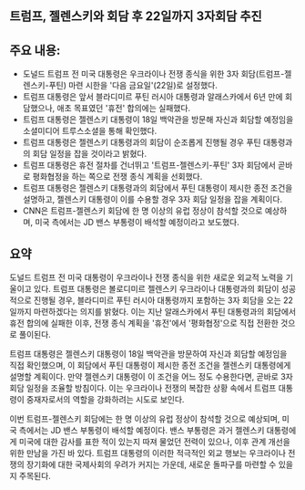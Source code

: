 ## 트럼프, 젤렌스키와 회담 후 22일까지 3자회담 추진

## 주요 내용:
*   도널드 트럼프 전 미국 대통령은 우크라이나 전쟁 종식을 위한 3자 회담(트럼프-젤렌스키-푸틴) 마련 시한을 '다음 금요일'(22일)로 설정했다.
*   트럼프 대통령은 앞서 블라디미르 푸틴 러시아 대통령과 알래스카에서 6년 만에 회담했으나, 애초 목표였던 '휴전' 합의에는 실패했다.
*   트럼프 대통령은 젤렌스키 대통령이 18일 백악관을 방문해 자신과 회담할 예정임을 소셜미디어 트루스소셜을 통해 확인했다.
*   트럼프 대통령은 젤렌스키 대통령과의 회담이 순조롭게 진행될 경우 푸틴 대통령과의 회담 일정을 잡을 것이라고 밝혔다.
*   트럼프 대통령은 휴전 절차를 건너뛰고 '트럼프-젤렌스키-푸틴' 3자 회담에서 곧바로 평화협정을 하는 쪽으로 전쟁 종식 계획을 선회했다.
*   트럼프 대통령은 젤렌스키 대통령과의 회담에서 푸틴 대통령이 제시한 종전 조건을 설명하고, 젤렌스키 대통령이 이를 수용할 경우 3자 회담 일정을 잡을 계획이다.
*   CNN은 트럼프-젤렌스키 회담에 한 명 이상의 유럽 정상이 참석할 것으로 예상하며, 미국 측에서는 JD 밴스 부통령이 배석할 예정이라고 보도했다.

## 요약

도널드 트럼프 전 미국 대통령이 우크라이나 전쟁 종식을 위한 새로운 외교적 노력을 기울이고 있다. 트럼프 대통령은 볼로디미르 젤렌스키 우크라이나 대통령과의 회담이 성공적으로 진행될 경우, 블라디미르 푸틴 러시아 대통령까지 포함하는 3자 회담을 오는 22일까지 마련하겠다는 의지를 밝혔다. 이는 지난 알래스카에서 푸틴 대통령과의 회담에서 휴전 합의에 실패한 이후, 전쟁 종식 계획을 '휴전'에서 '평화협정'으로 직접 전환한 것으로 풀이된다.

트럼프 대통령은 젤렌스키 대통령이 18일 백악관을 방문하여 자신과 회담할 예정임을 직접 확인했으며, 이 회담에서 푸틴 대통령이 제시한 종전 조건을 젤렌스키 대통령에게 설명할 계획이다. 만약 젤렌스키 대통령이 이 조건을 어느 정도 수용한다면, 곧바로 3자 회담 일정을 조율할 방침이다. 이는 우크라이나 전쟁의 복잡한 상황 속에서 트럼프 대통령이 중재자로서의 역할을 강화하려는 시도로 보인다.

이번 트럼프-젤렌스키 회담에는 한 명 이상의 유럽 정상이 참석할 것으로 예상되며, 미국 측에서는 JD 밴스 부통령이 배석할 예정이다. 밴스 부통령은 과거 젤렌스키 대통령에게 미국에 대한 감사를 표한 적이 있는지 따져 물었던 전력이 있으나, 이후 관계 개선을 위한 만남을 가진 바 있다. 트럼프 대통령의 이러한 적극적인 외교 행보는 우크라이나 전쟁의 장기화에 대한 국제사회의 우려가 커지는 가운데, 새로운 돌파구를 마련할 수 있을지 주목된다.